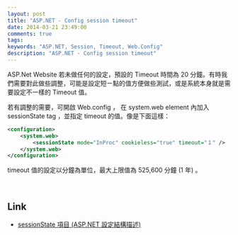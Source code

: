 ```yaml
---
layout: post
title: "ASP.NET - Config session timeout"
date: 2014-03-21 23:49:00
comments: true
tags: 
keywords: "ASP.NET, Session, Timeout, Web.Config"
description: "ASP.NET - Config session timeout"
---
```


ASP.Net Website 若未做任何的設定，預設的 Timeout 時間為 20 分鐘。有時我們需要對此做些調整，可能是設定短ㄧ點的值方便做些測試，或是系統本身就是需要設定不一樣的 Timeout 值。  

<!-- More -->

若有調整的需要，可開啟 Web.config ， 在 system.web element 內加入 sessionState tag ，並指定 timeout 的值。像是下面這樣：  

```xml
<configuration>
    <system.web>
        <sessionState mode="InProc" cookieless="true" timeout="１" /> 
    </system.web>
</configuration>
```

timeout 值的設定以分鐘為單位，最大上限值為 525,600 分鐘 (1 年) 。

<br/>

Link
----
* [sessionState 項目 (ASP.NET 設定結構描述)](http://msdn.microsoft.com/zh-tw/library/h6bb9cz9(v=vs.85).aspx)
